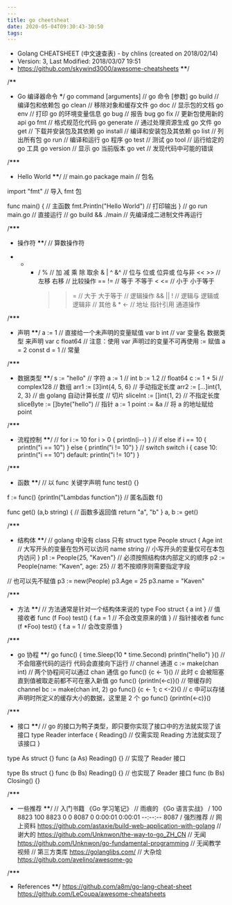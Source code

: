 ```yaml
---
---
title: go cheetsheat
date: 2020-05-04T09:30:43-30:50
tags:
---
```


 - Golang CHEATSHEET (中文速查表) - by chlins (created on 2018/02/14)
- Version: 3, Last Modified: 2018/03/07 19:51
- https://github.com/skywind3000/awesome-cheatsheets
  **************************************\*\***************************************/

/**************************************\*\***************************************

- Go 编译器命令
  **************************************\***************************************/
  go command [arguments] // go 命令 [参数]
  go build // 编译包和依赖包
  go clean // 移除对象和缓存文件
  go doc // 显示包的文档
  go env // 打印 go 的环境变量信息
  go bug // 报告 bug
  go fix // 更新包使用新的 api
  go fmt // 格式规范化代码
  go generate // 通过处理资源生成 go 文件
  go get // 下载并安装包及其依赖
  go install // 编译和安装包及其依赖
  go list // 列出所有包
  go run // 编译和运行 go 程序
  go test // 测试
  go tool // 运行给定的 go 工具
  go version // 显示 go 当前版本
  go vet // 发现代码中可能的错误

/**************************************\*\*\***************************************

- Hello World
  **************************************\*\***************************************/
  // main.go
  package main // 包名

import "fmt" // 导入 fmt 包

func main() { // 主函数
fmt.Println("Hello World") // 打印输出
}
// go run main.go // 直接运行
// go build && ./main // 先编译成二进制文件再运行

/**************************************\*\*\***************************************

- 操作符
  **************************************\*\***************************************/
  // 算数操作符

* - - / % // 加 减 乘 除 取余
      & | ^ &^ // 位与 位或 位异或 位与非
      << >> // 左移 右移
      // 比较操作
      == != // 等于 不等于
      < <= // 小于 小于等于
      > > = // 大于 大于等于
      > > // 逻辑操作
      > > && || ! // 逻辑与 逻辑或 逻辑非
      > > // 其他
      > > & \* <- // 地址 指针引用 通道操作

/**************************************\*\*\***************************************

- 声明
  **************************************\*\***************************************/
  a := 1 // 直接给一个未声明的变量赋值
  var b int // var 变量名 数据类型 来声明
  var c float64
  // 注意：使用 var 声明过的变量不可再使用 := 赋值
  a = 2
  const d = 1 // 常量

/**************************************\*\*\***************************************

- 数据类型
  **************************************\*\***************************************/
  s := "hello" // 字符
  a := 1 // int
  b := 1.2 // float64
  c := 1 + 5i // complex128
  // 数组
  arr1 := [3]int{4, 5, 6} // 手动指定长度
  arr2 := [...]int{1, 2, 3} // 由 golang 自动计算长度
  // 切片
  sliceInt := []int{1, 2} // 不指定长度
  sliceByte := []byte("hello")
  // 指针
  a := 1
  point := &a // 将 a 的地址赋给 point

/**************************************\*\*\***************************************

- 流程控制
  **************************************\*\***************************************/
  // for
  i := 10
  for i > 0 {
  println(i--)
  }
  // if else
  if i == 10 {
  println("i == 10")
  } else {
  println("i != 10")
  }
  // switch
  switch i {
  case 10:
  println("i == 10")
  default:
  println("i != 10")
  }

/**************************************\*\*\***************************************

- 函数
  **************************************\*\***************************************/
  // 以 func 关键字声明
  func test() {}

f := func() {println("Lambdas function")} // 匿名函数
f()

func get() (a,b string) { // 函数多返回值
return "a", "b"
}
a, b := get()

/**************************************\*\*\***************************************

- 结构体
  **************************************\*\***************************************/
  // golang 中没有 class 只有 struct
  type People struct {
  Age int // 大写开头的变量在包外可以访问
  name string // 小写开头的变量仅可在本包内访问
  }
  p1 := People{25, "Kaven"} // 必须按照结构体内部定义的顺序
  p2 := People{name: "Kaven", age: 25} // 若不按顺序则需要指定字段

// 也可以先不赋值
p3 := new(People)
p3.Age = 25
p3.name = "Kaven"

/**************************************\*\*\***************************************

- 方法
  **************************************\*\***************************************/
  // 方法通常是针对一个结构体来说的
  type Foo struct {
  a int
  }
  // 值接收者
  func (f Foo) test() {
  f.a = 1 // 不会改变原来的值
  }
  // 指针接收者
  func (f \*Foo) test() {
  f.a = 1 // 会改变原值
  }

/**************************************\*\*\***************************************

- go 协程
  **************************************\*\***************************************/
  go func() {
  time.Sleep(10 \* time.Second)
  println("hello")
  }() // 不会阻塞代码的运行 代码会直接向下运行
  // channel 通道
  c := make(chan int)
  // 两个协程间可以通过 chan 通信
  go func() {c <- 1}() // 此时 c 会被阻塞 直到值被取走前都不可在塞入新值
  go func() {println(<-c)}()
  // 带缓存的 channel
  bc := make(chan int, 2)
  go func() {c <- 1; c <-2}() // c 中可以存储声明时所定义的缓存大小的数据，这里是 2 个
  go func() {println(<-c)}()

/**************************************\*\*\***************************************

- 接口
  **************************************\*\***************************************/
  // go 的接口为鸭子类型，即只要你实现了接口中的方法就实现了该接口
  type Reader interface {
  Reading() // 仅需实现 Reading 方法就实现了该接口
  }

type As struct {}
func (a As) Reading() {} // 实现了 Reader 接口

type Bs struct {}
func (b Bs) Reading() {} // 也实现了 Reader 接口
func (b Bs) Closing() {}

/**************************************\*\*\***************************************

- 一些推荐
  **************************************\*\***************************************/
  // 入门书籍
  《Go 学习笔记》 // 雨痕的
  《Go 语言实战》 /
  100 8823 100 8823 0 0 8087 0 0:00:01 0:00:01 --:--:-- 8087
  / 强烈推荐
  // 网上资料
  https://github.com/astaxie/build-web-application-with-golang // 谢大的
  https://github.com/Unknwon/the-way-to-go_ZH_CN // 无闻
  https://github.com/Unknwon/go-fundamental-programming // 无闻教学视频
  // 第三方类库
  https://golanglibs.com/
  // 大杂烩
  https://github.com/avelino/awesome-go

/**************************************\*\*\***************************************

- References
  **************************************\*\***************************************/
  https://github.com/a8m/go-lang-cheat-sheet
  https://github.com/LeCoupa/awesome-cheatsheets
